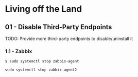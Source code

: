 # Living off the Land

## 01 - Disable Third-Party Endpoints

TODO: Provide more third-party endpoints to disable/uninstall it

### 1.1 - Zabbix

```
$ sudo systemctl stop zabbix-agent

sudo systemctl stop zabbix-agent2
```
